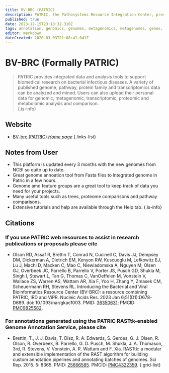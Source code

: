 ```yaml
---
title: BV-BRC (PATRIC)
description: PATRIC, the Pathosystems Resource Integration Center, provides integrated data and analysis tools to support biomedical research on bacterial infectious diseases.
published: true
date: 2023-12-15T23:18:32.310Z
tags: annotation, genomics, genomes, metagenomics, metagenomes, genes, proteins, data capture, metabolic reconstruction, analysis tools, database, transcriptomics, data visualization, proteomics, phages
editor: markdown
dateCreated: 2020-03-03T21:08:41.041Z
---
```


# BV-BRC (Formally PATRIC)

> PATRIC provides integrated data and analysis tools to support biomedical research on bacterial infectious diseases. A variety of published genome, pathway, protein family and transcriptomics data can be analyzed and mined. Users can also upload their personal data for genomic, metagenomic, transcriptomic, proteomic and metabolomic analysis and comparison.  
{.is-info}

## Website

- [BV-brc (PATRIC) *Home page*](https://www.bv-brc.org/)
{.links-list}

## Notes from User
- This platform is updated every 3 months with the new genomes from NCBI so quite up to date.
- Great genome annoation tool from Fasta files to integrated genome in Patric in a few hours.
- Genome amd feature groups are a great tool to keep track of data you need for your projects.
- Many useful tools such as trees, proteome comparisons and pathway comparisons. 
- Extensive tutorials and help are available through the Help tab.
{.is-info}
## Citations

### If you use PATRIC web resources to assist in research publications or proposals please cite

- Olson RD, Assaf R, Brettin T, Conrad N, Cucinell C, Davis JJ, Dempsey DM, Dickerman A, Dietrich EM, Kenyon RW, Kuscuoglu M, Lefkowitz EJ, Lu J, Machi D, Macken C, Mao C, Niewiadomska A, Nguyen M, Olsen GJ, Overbeek JC, Parrello B, Parrello V, Porter JS, Pusch GD, Shukla M, Singh I, Stewart L, Tan G, Thomas C, VanOeffelen M, Vonstein V, Wallace ZS, Warren AS, Wattam AR, Xia F, Yoo H, Zhang Y, Zmasek CM, Scheuermann RH, Stevens RL. Introducing the Bacterial and Viral Bioinformatics Resource Center (BV-BRC): a resource combining PATRIC, IRD and ViPR. Nucleic Acids Res. 2023 Jan 6;51(D1):D678-D689. doi: 10.1093/nar/gkac1003. PMID:  [36350631](https://pubmed.ncbi.nlm.nih.gov/36350631); PMCID: [PMC9825582](https://www.ncbi.nlm.nih.gov/pmc/articles/PMC9825582).



### For annotations generated using the PATRIC RASTtk-enabled Genome Annotation Service, please cite

- Brettin, T., J. J. Davis, T. Disz, R. A. Edwards, S. Gerdes, G. J. Olsen, R. Olson, R. Overbeek, B. Parrello, G. D. Pusch, M. Shukla, J. A. Thomason, 3rd, R. Stevens, V. Vonstein, A. R. Wattam and F. Xia. RASTtk: a modular and extensible implementation of the RAST algorithm for building custom annotation pipelines and annotating batches of genomes. Sci Rep. 2015. 5: 8365. PMID: [25666585](http://www.ncbi.nlm.nih.gov/pubmed/25666585). PMCID: [PMC4322359](http://www.ncbi.nlm.nih.gov/pmc/articles/PMC4322359/).
{.grid-list}